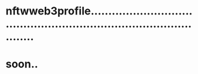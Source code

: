 # nftwweb3profile..........................................................................................
# soon..
